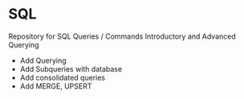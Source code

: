 # SQL
Repository for SQL Queries / Commands
Introductory and Advanced Querying
* Add Querying
* Add Subqueries with database
* Add consolidated queries
* Add MERGE, UPSERT
